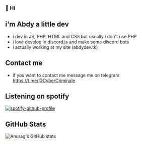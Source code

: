 ### 👋 Hi

## i'm Abdy a little dev
- i dev in JS, PHP, HTML and CSS but usually i don't use PHP
- i love develop in discord.js and make some discord bots
- i actually working at my site (abdydev.tk)

## Contact me
- if you want to contact me message me on telegram https://t.me/@CyberCriminaIe

## Listening on spotify
[![spotify-github-profile](https://spotify-github-profile.vercel.app/api/view?uid=31wnzek54fyd4kwwcjg5nsfag6r4&cover_image=true&theme=novatorem&bar_color=53b14f&bar_color_cover=false)](https://github.com/kittinan/spotify-github-profile)

## GitHub Stats
![Anurag's GitHub stats](https://github-readme-stats.vercel.app/api?username=AbdYy0&show_icons=true)
